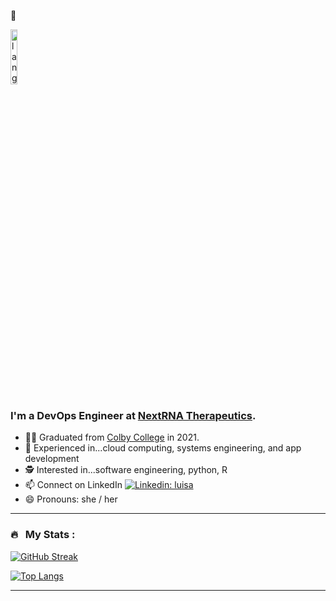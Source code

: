 :wave:
<p align="left"><img width=15%" src="https://github.com/alansmathew/alansmathew/raw/master/lang.gif" alt="lang image here" /></p>
  
<!---![Header image](https://raw.githubusercontent.com/jayrajroshan/jayrajroshan/master/Assets/myHeader.jpg)--->

### I'm a DevOps Engineer at [NextRNA Therapeutics](https://www.nextrnatx.com/).  

- 👨‍🔬 Graduated from [Colby College](https://www.colby.edu/) in 2021.
- 📖 Experienced in...cloud computing, systems engineering, and app development
- 🕵️ Interested in...software engineering, python, R
- 📫 Connect on LinkedIn [![Linkedin: luisa](https://img.shields.io/badge/-LuisaCoakley-blue?style=flat-square&logo=Linkedin&logoColor=white&link=https://www.linkedin.com/in/lcoakley)](www.linkedin.com/in/lcoakley)
- 😄 Pronouns: she / her
  
---

### 🔥 &nbsp; My Stats :
[![GitHub Streak](http://github-readme-streak-stats.herokuapp.com?user=lacoak21)](https://git.io/streak-stats)

[![Top Langs](https://github-readme-stats.vercel.app/api/top-langs/?username=lacoak21&layout=compact&theme=vision-friendly-dark)](https://github.com/anuraghazra/github-readme-stats)

---
  
<!--
  

 
**lacoak21/lacoak21** is a ✨ _special_ ✨ repository because its `README.md` (this file) appears on your GitHub profile.
Here are some ideas to get you started:
- ⚡ Fun fact: ...
-->
